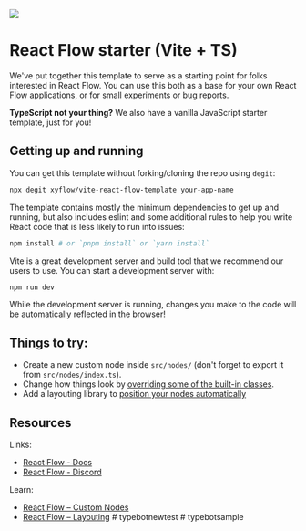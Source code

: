 ![](https://github.com/xyflow/web/blob/main/assets/codesandbox-header-ts.png?raw=true)

# React Flow starter (Vite + TS)

We've put together this template to serve as a starting point for folks
interested in React Flow. You can use this both as a base for your own React
Flow applications, or for small experiments or bug reports.

**TypeScript not your thing?** We also have a vanilla JavaScript starter template,
just for you!

## Getting up and running

You can get this template without forking/cloning the repo using `degit`:

```bash
npx degit xyflow/vite-react-flow-template your-app-name
```

The template contains mostly the minimum dependencies to get up and running, but
also includes eslint and some additional rules to help you write React code that
is less likely to run into issues:

```bash
npm install # or `pnpm install` or `yarn install`
```

Vite is a great development server and build tool that we recommend our users to
use. You can start a development server with:

```bash
npm run dev
```

While the development server is running, changes you make to the code will be
automatically reflected in the browser!

## Things to try:

- Create a new custom node inside `src/nodes/` (don't forget to export it from `src/nodes/index.ts`).
- Change how things look by [overriding some of the built-in classes](https://reactflow.dev/learn/customization/theming#overriding-built-in-classes).
- Add a layouting library to [position your nodes automatically](https://reactflow.dev/learn/layouting/layouting)

## Resources

Links:

- [React Flow - Docs](https://reactflow.dev)
- [React Flow - Discord](https://discord.com/invite/Bqt6xrs)

Learn:

- [React Flow – Custom Nodes](https://reactflow.dev/learn/customization/custom-nodes)
- [React Flow – Layouting](https://reactflow.dev/learn/layouting/layouting)
#   t y p e b o t n e w t e s t  
 #   t y p e b o t s a m p l e  
 